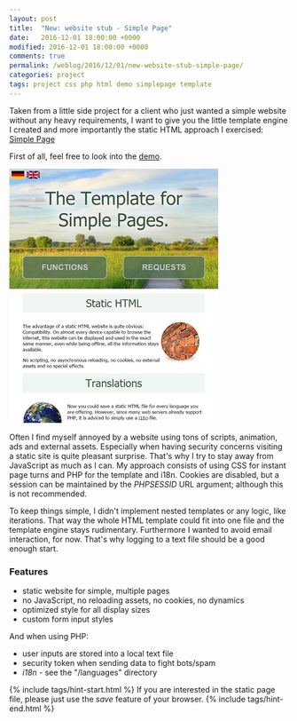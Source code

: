 ```yaml
---
layout: post
title:  "New: website stub - Simple Page"
date:   2016-12-01 18:00:00 +0000
modified: 2016-12-01 18:00:00 +0000 
comments: true
permalink: /weblog/2016/12/01/new-website-stub-simple-page/
categories: project
tags: project css php html demo simplepage template
---
```


Taken from a little side project for a client who just wanted a simple website without any heavy requirements, I want to give you the little template engine I created and more importantly the static HTML approach I exercised: [Simple Page][simple]

<!--more-->

First of all, feel free to look into the [demo][demo].

![demo-image][simplepage0]

Often I find myself annoyed by a website using tons of scripts, animation, ads and external assets. Especially when having security concerns visiting a static site is quite pleasant surprise. That's why I try to stay away from JavaScript as much as I can. My approach consists of using CSS for instant page turns and PHP for the template and i18n. Cookies are disabled, but a session can be maintained by the *PHPSESSID* URL argument; although this is not recommended.

To keep things simple, I didn't implement nested templates or any logic, like iterations. That way the whole HTML template could fit into one file and the template engine stays rudimentary. Furthermore I wanted to avoid email interaction, for now. That's why logging to a text file should be a good enough start.

### Features

 - static website for simple, multiple pages
 - no JavaScript, no reloading assets, no cookies, no dynamics
 - optimized style for all display sizes
 - custom form input styles

And when using PHP:

 - user inputs are stored into a local text file
 - security token when sending data to fight bots/spam
 - *i18n* - see the "/languages" directory

{% include tags/hint-start.html %}
If you are interested in the static page file, please just use the *save* feature of your browser.
{% include tags/hint-end.html %}



[simple]: https://github.com/newtork/website-stub/tree/master/simplepage
[stub]: https://github.com/newtork/website-stub
[demo]: http://newtork.de/simplepage/
[simplepage0]: /content-images/simplepage0.jpg